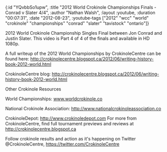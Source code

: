 {:id "YQvbbSo1upw",
 :title
 "2012 World Crokinole Championships Finals - Conrad v Slater 4/4",
 :author "Nathan Walsh",
 :layout :youtube,
 :duration "00:07:31",
 :date "2012-08-23",
 :youtube-tags
 ["2012"
  "wcc"
  "world"
  "crokinole"
  "championships"
  "conrad"
  "slater"
  "tavistock"
  "ontario"]}


2012 World Crokinole Championship Singles Final between Jon Conrad and Justin Slater. This video is Part 4 of 4 of the finals and available in HD 1080p.

A full writeup of the 2012 World Championships by CrokinoleCentre can be found here: http://crokinolecentre.blogspot.ca/2012/06/writing-history-book-2012-world.html

CrokinoleCentre blog: http://crokinolecentre.blogspot.ca/2012/06/writing-history-book-2012-world.html

Other Crokinole Resources

World Championships: www.worldcrokinole.co

National Crokinole Association: http://www.nationalcrokinoleassociation.co

CrokinoleDepot: http://www.crokinoledepot.com For more from CrokinoleCentre, find full tournament previews and reviews at http://crokinolecentre.blogspot.ca

Follow crokinole results and action as it's happening on Twitter @CrokinoleCentre, https://twitter.com/CrokinoleCentre
